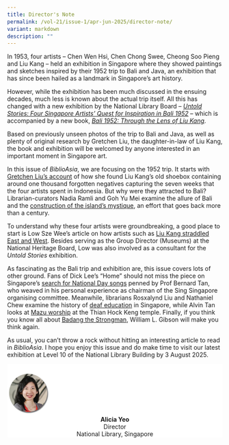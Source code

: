 ```yaml
---
title: Director's Note
permalink: /vol-21/issue-1/apr-jun-2025/director-note/
variant: markdown
description: ""
---
```

In 1953, four artists – Chen Wen Hsi, Chen Chong Swee, Cheong Soo Pieng and Liu Kang – held an exhibition in Singapore where they showed paintings and sketches inspired by their 1952 trip to Bali and Java, an exhibition that has since been hailed as a landmark in Singapore’s art history.

However, while the exhibition has been much discussed in the ensuing decades, much less is known about the actual trip itself. All this has changed with a new exhibition by the National Library Board – _<a href="https://exhibitions.nlb.gov.sg/current/untoldstories/about/">Untold Stories: Four Singapore Artists’ Quest for Inspiration in Bali 1952</a>_ – which is accompanied by a new book, _<a href="https://eservice.nlb.gov.sg/redir/itemdetails?bid=300094843">Bali 1952: Through the Lens of Liu Kang</a>_.&nbsp;

Based on previously unseen photos of the trip to Bali and Java, as well as plenty of original research by Gretchen Liu, the daughter-in-law of Liu Kang, the book and exhibition will be welcomed by anyone interested in an important moment in Singapore art.

In this issue of _BiblioAsia_, we are focusing on the 1952 trip. It starts with [Gretchen Liu’s account](https://biblioasia.nlb.gov.sg/vol-21/issue-1/apr-jun-2025/liu-kang-forgotten-photographs-bali/) of how she found Liu Kang’s old shoebox containing around one thousand forgotten negatives capturing the seven weeks that the four artists spent in Indonesia. But why were they attracted to Bali? Librarian-curators Nadia Ramli and Goh Yu Mei examine the allure of Bali and the [construction of the island’s mystique](https://biblioasia.nlb.gov.sg/vol-21/issue-1/apr-jun-2025/mystique-bali-travel-paradise/), an effort that goes back more than a century.

To understand why these four artists were groundbreaking, a good place to start is Low Sze Wee’s article on how artists such as [Liu Kang straddled East and West](https://biblioasia.nlb.gov.sg/vol-21/issue-1/apr-jun-2025/liu-kang-bridge-east-west/). Besides serving as the Group Director (Museums) at the National Heritage Board, Low was also involved as a consultant for the _Untold Stories_ exhibition.

As fascinating as the Bali trip and exhibition are, this issue covers lots of other ground. Fans of Dick Lee’s “Home” should not miss the piece on Singapore’s [search for National Day songs](https://biblioasia.nlb.gov.sg/vol-21/issue-1/apr-jun-2025/sing-singapore-national-day-songs/) penned by Prof Bernard Tan, who weaved in his personal experience as chairman of the Sing Singapore organising committee. Meanwhile, librarians Rosxalynd Liu and Nathaniel Chew examine the history of [deaf education](https://biblioasia.nlb.gov.sg/vol-21/issue-1/apr-jun-2025/deaf-education-singapore-sign-language/) in Singapore, while Alvin Tan looks at [Mazu worship](https://biblioasia.nlb.gov.sg/vol-21/issue-1/apr-jun-2025/mazu-goddess-of-the-sea-worship-birthday-thian-hock-keng/) at the Thian Hock Keng temple. Finally, if you think you know all about [Badang the Strongman](https://biblioasia.nlb.gov.sg/vol-21/issue-1/apr-jun-2025/origins-badang-strongman-singapore-stone/), William L. Gibson will make you think again.

As usual, you can’t throw a rock without hitting an interesting article to read in _BiblioAsia_. I hope you enjoy this issue and do make time to visit our latest exhibition at Level 10 of the National Library Building by 3 August 2025.



<div style="background-color: white;">
<br>
<img src="/images/vol-17-issue-3/Director.png" style="width: 100px; height: 100px;">
<center><b>Alicia Yeo</b><br>Director<br>National Library, Singapore</center>
</div>